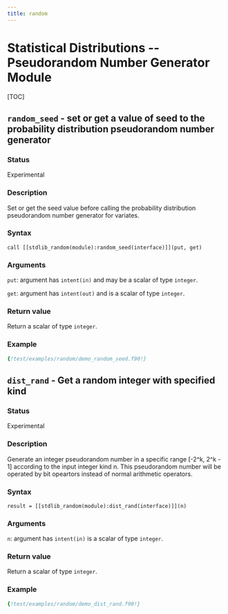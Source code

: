 ```yaml
---
title: random
---
```


# Statistical Distributions -- Pseudorandom Number Generator Module

[TOC]

## `random_seed` - set or get a value of seed to the probability distribution pseudorandom number generator

### Status

Experimental

### Description

Set or get the seed value before calling the probability distribution pseudorandom number generator for variates.

### Syntax

`call [[stdlib_random(module):random_seed(interface)]](put, get)`

### Arguments

`put`: argument has `intent(in)` and may be a scalar of type `integer`.

`get`: argument has `intent(out)` and is a scalar of type `integer`.

### Return value

Return a scalar of type `integer`.

### Example

```fortran
{!test/examples/random/demo_random_seed.f90!}
```

## `dist_rand` - Get a random integer with specified kind

### Status

Experimental

### Description

Generate an integer pseudorandom number in a specific range [-2^k, 2^k - 1] according to the input integer kind n. This pseudorandom number will be operated by bit opeartors instead of normal arithmetic operators.

### Syntax

`result = [[stdlib_random(module):dist_rand(interface)]](n)`

### Arguments

`n`: argument has `intent(in)` is a scalar of type `integer`.

### Return value

Return a scalar of type `integer`.

### Example

```fortran
{!test/examples/random/demo_dist_rand.f90!}
```
